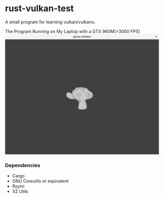 # rust-vulkan-test
A small program for learning vulkan/vulkano.

The Program Running on My Laptop with a GTX 960M(>3000 FPS)
![Screenshot of the program with a rotating monkey](screenshots/2016-12-31.png)

### Dependencies
* Cargo
* GNU Coreutils or equivalent
* Rsync
* XZ Utils
